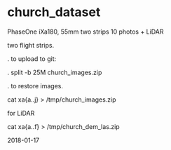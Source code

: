 # church_dataset
PhaseOne iXa180, 55mm two strips 10 photos + LiDAR

two flight strips.

. to upload to git:

. split -b 25M church_images.zip

. to restore images.

cat xa{a..j} > /tmp/church_images.zip

for LiDAR

cat xa{a..f} > /tmp/church_dem_las.zip

2018-01-17
